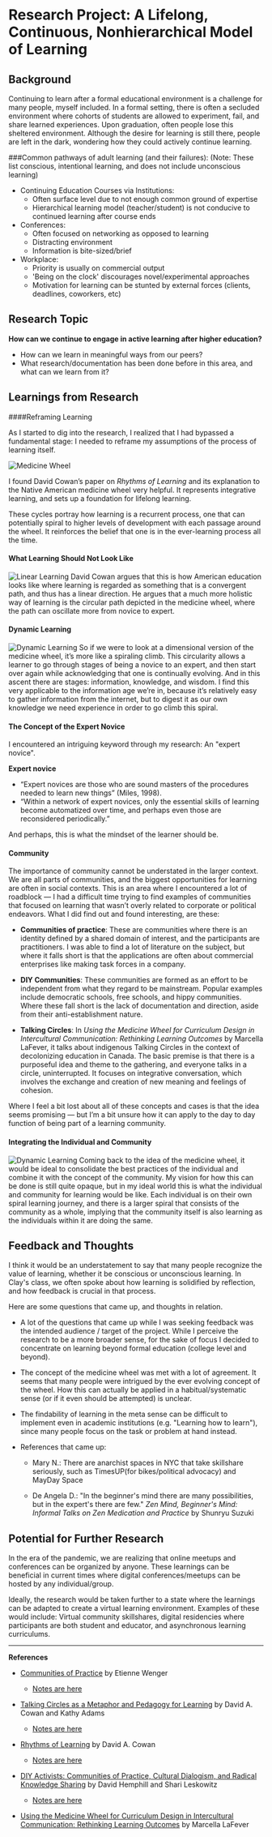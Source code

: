 # Research Project: A Lifelong, Continuous, Nonhierarchical Model of Learning


## Background

Continuing to learn after a formal educational environment is a challenge for many people, myself included. In a formal setting, there is often a secluded environment where cohorts of students are allowed to experiment, fail, and share learned experiences. Upon graduation, often people lose this sheltered environment. Although the desire for learning is still there, people are left in the dark, wondering how they could actively continue learning.  


###Common pathways of adult learning (and their failures):
(Note: These list conscious, intentional learning, and does not include unconscious learning)

* Continuing Education Courses via Institutions:
	* Often surface level due to not enough common ground of expertise
	* Hierarchical learning model (teacher/student) is not conducive to continued learning after course ends
* Conferences:
	* Often focused on networking as opposed to learning
	* Distracting environment
	* Information is bite-sized/brief
* Workplace:
	* Priority is usually on commercial output 
	* 'Being on the clock' discourages novel/experimental approaches
	* Motivation for learning can be stunted by external forces (clients, deadlines, coworkers, etc)

## Research Topic

**How can we continue to engage in active learning after higher education?**

* How can we learn in meaningful ways from our peers?
* What research/documentation has been done before in this area, and what can we learn from it?

## Learnings from Research

####Reframing Learning

As I started to dig into the research, I realized that I had bypassed a fundamental stage: I needed to reframe my assumptions of the process of learning itself. 

![Medicine Wheel](img/Research_img1.png)

I found David Cowan’s paper on *Rhythms of Learning* and its explanation to the Native American medicine wheel very helpful. It represents integrative learning, and sets up a foundation for lifelong learning.

These cycles portray how learning is a recurrent process, one that can potentially spiral to higher levels of development with each passage around the wheel. It reinforces the belief that one is in the ever-learning process all the time.

#### What Learning Should Not Look Like

![Linear Learning](img/Research_img2.png)
David Cowan argues that this is how American education looks like where learning is regarded as something that is a convergent path, and thus has a linear direction. He argues that a much more holistic way of learning is the circular path depicted in the medicine wheel, where the path can oscillate more from novice to expert.

#### Dynamic Learning 
![Dynamic Learning](img/Research_img3.png)
So if we were to look at a dimensional version of the medicine wheel, it’s more like a spiraling climb. This circularity allows a learner to go through stages of being a novice to an expert, and then start over again while acknowledging that one is continually evolving. And in this ascent there are stages: information, knowledge, and wisdom. I find this very applicable to the information age we’re in, because it’s relatively easy to gather information from the internet, but to digest it as our own knowledge we need experience in order to go climb this spiral.

#### The Concept of the Expert Novice

I encountered an intriguing keyword through my research: An "expert novice".

**Expert novice**

* “Expert novices are those who are sound masters of the procedures needed to learn new things” (Miles, 1998). 
* “Within a network of expert novices, only the essential skills of learning become automatized over time, and perhaps even those are reconsidered periodically.”

And perhaps, this is what the mindset of the learner should be. 

#### Community

The importance of community cannot be understated in the larger context. We are all parts of communities, and the biggest opportunities for learning are often in social contexts. 
This is an area where I encountered a lot of roadblock — I had a difficult time trying to find examples of communities that focused on learning that wasn’t overly related to corporate or political endeavors. What I did find out and found interesting, are these:

* **Communities of practice**: These are communities where there is an identity defined by a shared domain of interest, and the participants are practitioners. I was able to find a lot of literature on the subject, but where it falls short is that the applications are often about commercial enterprises like making task forces in a company.

* **DIY Communities**: These communities are formed as an effort to be independent from what they regard to be mainstream. Popular examples include democratic schools, free schools, and hippy communities. Where these fall short is the lack of documentation and direction, aside from their anti-establishment nature.

* **Talking Circles**: In *Using the Medicine Wheel for Curriculum Design in Intercultural Communication: Rethinking Learning Outcomes* by Marcella LaFever, it talks about indigenous Talking Circles in the context of decolonizing education in Canada. The basic premise is that there is a purposeful idea and theme to the gathering, and everyone talks in a circle, uninterrupted. It focuses on integrative conversation, which involves the exchange and creation of new meaning and feelings of cohesion. 

Where I feel a bit lost about all of these concepts and cases is that the idea seems promising — but I’m a bit unsure how it can apply to the day to day function of being part of a learning community. 

#### Integrating the Individual and Community

![Dynamic Learning](img/Research_img4.png)
Coming back to the idea of the medicine wheel, it would be ideal to consolidate the best practices of the individual and combine it with the concept of the community. My vision for how this can be done is still quite opaque, but in my ideal world this is what the individual and community for learning would be like. Each individual is on their own spiral learning journey, and there is a larger spiral that consists of the community as a whole, implying that the community itself is also learning as the individuals within it are doing the same. 

## Feedback and Thoughts

I think it would be an understatement to say that many people recognize the value of learning, whether it be conscious or unconscious learning. In Clay's class, we often spoke about how learning is solidified by reflection, and how feedback is crucial in that process.

Here are some questions that came up, and thoughts in relation.

* A lot of the questions that came up while I was seeking feedback was the intended audience / target of the project. While I perceive the research to be a more broader sense, for the sake of focus I decided to concentrate on learning beyond formal education (college level and beyond).

* The concept of the medicine wheel was met with a lot of agreement. It seems that many people were intrigued by the ever evolving concept of the wheel. How this can actually be applied in a habitual/systematic sense (or if it even should be attempted) is unclear.

* The findability of learning in the meta sense can be difficult to implement even in academic institutions (e.g. "Learning how to learn"), since many people focus on the task or problem at hand instead.

* References that came up:
	*  Mary N.: There are anarchist spaces in NYC that take skillshare seriously, such as TimesUP(for bikes/political advocacy) and MayDay Space
	
	* De Angela D.: "In the beginner's mind there are many possibilities, but in the expert's there are few." *Zen Mind, Beginner's Mind: Informal Talks on Zen Medication and Practice* by Shunryu Suzuki


## Potential for Further Research

In the era of the pandemic, we are realizing that online meetups and conferences can be organized by anyone. These learnings can be beneficial in current times where digital conferences/meetups can be hosted by any individual/group.

Ideally, the research would be taken further to a state where the learnings can be adapted to create a virtual learning environment. Examples of these would include: Virtual community skillshares, digital residencies where participants are both student and educator, and asynchronous learning curriculums.

---
**References**

* [Communities of Practice](https://scholarsbank.uoregon.edu/xmlui/bitstream/handle/1794/11736/A%20brief%20introduction%20to%20CoP.pdf?sequence=1&isAllowed=y) by Etienne Wenger
	* [Notes are here](readingnotes/Communities_of_practice.md)

* [Talking Circles as a Metaphor and Pedagogy for Learning](https://www.leadershipeducators.org/Resources/Documents/Conferences/Lexington/cowan_and_adams_talking_circle.pdf) by David A. Cowan and Kathy Adams
	* [Notes are here](readingnotes/Talking_Circles.md)

* [Rhythms of Learning](assets/RhythmsofLearning.pdf) by David A. Cowan
	* [Notes are here](readingnotes/Talking_Circles.md)

* [DIY Activists: Communities of Practice, Cultural Dialogism, and Radical Knowledge Sharing](http://web.a.ebscohost.com.proxy.library.nyu.edu/ehost/detail/detail?vid=0&sid=8d064d6d-7c75-49a4-9eab-87020288e612%40sessionmgr4008&bdata=JnNpdGU9ZWhvc3QtbGl2ZQ%3d%3d#AN=EJ995824&db=eric) by David Hemphill and Shari Leskowitz
	* [Notes are here](readingnotes/DIY_Activists.md)

* [Using the Medicine Wheel for Curriculum Design in Intercultural Communication: Rethinking Learning Outcomes](assets/Using-the-Medicine-Wheel-for-Curriculum-Design-in-Intercultural-Communication.pdf) by Marcella LaFever